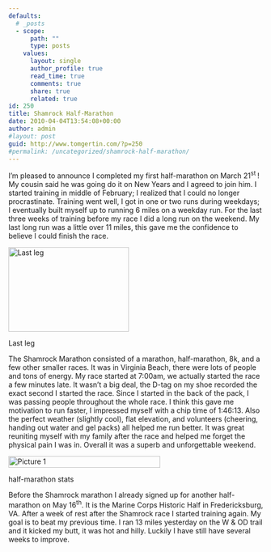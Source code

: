 ```yaml
---
defaults:
  # _posts
  - scope:
      path: ""
      type: posts
    values:
      layout: single
      author_profile: true
      read_time: true
      comments: true
      share: true
      related: true
id: 250
title: Shamrock Half-Marathon
date: 2010-04-04T13:54:08+00:00
author: admin
#layout: post
guid: http://www.tomgertin.com/?p=250
#permalink: /uncategorized/shamrock-half-marathon/
---
```

I’m pleased to announce I completed my first half-marathon on March 21<sup>st </sup>! My cousin said he was going do it on New Years and I agreed to join him. I started training in middle of February; I realized that I could no longer procrastinate. Training went well, I got in one or two runs during weekdays; I eventually built myself up to running 6 miles on a weekday run. For the last three weeks of training before my race I did a long run on the weekend. My last long run was a little over 11 miles, this gave me the confidence to believe I could finish the race.

<div id="attachment_252" style="width: 248px" class="wp-caption alignnone">
  <a href="http://www.tomgertin.com/blog/wp-content/uploads/2010/04/Picture-2.png"><img class="size-full wp-image-252" title="Finish Line" src="http://www.tomgertin.com/blog/wp-content/uploads/2010/04/Picture-2.png" alt="Last leg" width="238" height="167" /></a>
  
  <p class="wp-caption-text">
    Last leg
  </p>
</div>

The Shamrock Marathon consisted of a marathon, half-marathon, 8k, and a few other smaller races. It was in Virginia Beach, there were lots of people and tons of energy. My race started at 7:00am, we actually started the race a few minutes late. It wasn’t a big deal, the D-tag on my shoe recorded the exact second I started the race. Since I started in the back of the pack, I was passing people throughout the whole race. I think this gave me motivation to run faster, I impressed myself with a chip time of 1:46:13. Also the perfect weather (slightly cool), flat elevation, and volunteers (cheering, handing out water and gel packs) all helped me run better. It was great reuniting myself with my family after the race and helped me forget the physical pain I was in. Overall it was a superb and unforgettable weekend.

<div id="attachment_255" style="width: 310px" class="wp-caption alignnone">
  <a href="http://www.tomgertin.com/blog/wp-content/uploads/2010/04/Picture-12.png"><img class="size-medium wp-image-255" title="time" src="http://www.tomgertin.com/blog/wp-content/uploads/2010/04/Picture-12-300x23.png" alt="Picture 1" width="300" height="23" /></a>
  
  <p class="wp-caption-text">
    half-marathon stats
  </p>
</div>

Before the Shamrock marathon I already signed up for another half-marathon on May 16<sup>th</sup>. It is the Marine Corps Historic Half in Fredericksburg, VA. After a week of rest after the Shamrock race I started training again. My goal is to beat my previous time. I ran 13 miles yesterday on the W & OD trail and it kicked my butt, it was hot and hilly. Luckily I have still have several weeks to improve.

